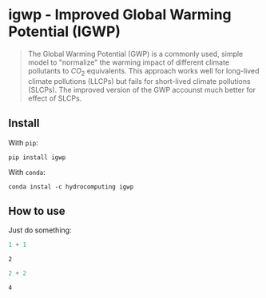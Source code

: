 # igwp - Improved Global Warming Potential (IGWP)
> The Global Warming Potential (GWP) is a commonly used, simple model to "normalize" the warming impact of different climate pollutants to $CO_2$ equivalents. This approach works well for long-lived climate pollutions (LLCPs) but fails for short-lived climate pollutions (SLCPs). The improved version of the GWP accounst much better for effect of SLCPs.


## Install

With `pip`:

    pip install igwp
    
With `conda`:

    conda instal -c hydrocomputing igwp

## How to use

Just do something:

```python
1 + 1
```




    2



```python
2 + 2
```




    4


